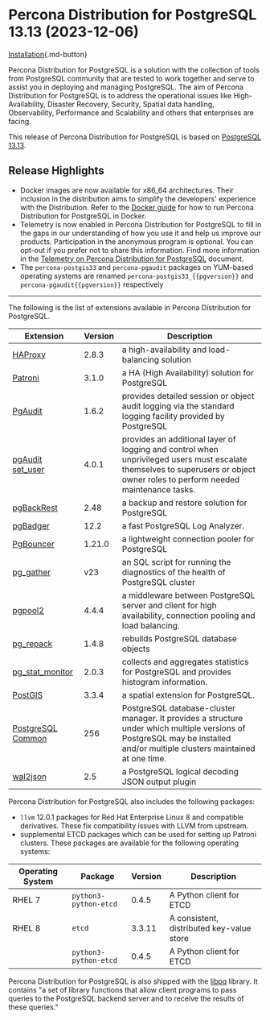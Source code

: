 # Percona Distribution for PostgreSQL 13.13 (2023-12-06)

[Installation](installing.md){.md-button}

Percona Distribution for PostgreSQL is a solution with the collection of tools from PostgreSQL community that are tested to work together and serve to assist you in deploying and managing PostgreSQL. The aim of Percona Distribution for PostgreSQL is to address the operational issues like High-Availability, Disaster Recovery, Security, Spatial data handling, Observability, Performance and Scalability and others that enterprises are facing.

This release of Percona Distribution for PostgreSQL is based on [PostgreSQL 13.13](https://www.postgresql.org/docs/13/release-13-13.html).

## Release Highlights

* Docker images are now available for x86_64 architectures. Their inclusion in the distribution aims to simplify the developers' experience with the Distribution. Refer to the [Docker guide](docker.md) for how to run Percona Distribution for PostgreSQL in Docker.
* Telemetry is now enabled in Percona Distribution for PostgreSQL to fill in the gaps in our understanding of how you use it and help us improve our products. Participation in the anonymous program is optional. You can opt-out if you prefer not to share this information. Find more information in the [Telemetry on Percona Distribution for PostgreSQL](telemetry.md) document.
* The `percona-postgis33` and `percona-pgaudit` packages on YUM-based operating systems are renamed `percona-postgis33_{{pgversion}}` and `percona-pgaudit{{pgversion}}` respectively

----------------------------------------------------------------------------

The following is the list of extensions available in Percona Distribution for PostgreSQL.

| Extension           | Version        | Description                  |
| ------------------- | -------------- | ---------------------------- |
|[HAProxy](http://www.haproxy.org/) | 2.8.3 | a high-availability and load-balancing solution |
| [Patroni](https://patroni.readthedocs.io/en/latest/) | 3.1.0 | a HA (High Availability) solution for PostgreSQL |
| [PgAudit](https://www.pgaudit.org/)             | 1.6.2   | provides detailed session or object audit logging via the standard logging facility provided by PostgreSQL                |
| [pgAudit set_user](https://github.com/pgaudit/set_user)| 4.0.1 | provides an additional layer of logging and control when unprivileged users must escalate themselves to superusers or object owner roles to perform needed maintenance tasks.|
| [pgBackRest](https://pgbackrest.org/)           | 2.48    | a backup and restore solution for PostgreSQL       |
|[pgBadger](https://github.com/darold/pgbadger)   | 12.2     | a fast PostgreSQL Log Analyzer.|
|[PgBouncer](https://www.pgbouncer.org/)          |1.21.0    | a lightweight connection pooler for PostgreSQL|
| [pg_gather](https://github.com/jobinau/pg_gather)| v23     | an SQL script for running the diagnostics of the health of PostgreSQL cluster |
| [pgpool2](https://git.postgresql.org/gitweb/?p=pgpool2.git;a=summary) | 4.4.4 | a middleware between PostgreSQL server and client for high availability, connection pooling and load balancing.|
| [pg_repack](https://github.com/reorg/pg_repack) | 1.4.8   | rebuilds PostgreSQL database objects           |
| [pg_stat_monitor](https://github.com/percona/pg_stat_monitor)|2.0.3 | collects and aggregates statistics for PostgreSQL and provides histogram information.|
| [PostGIS](https://github.com/postgis/postgis) | 3.3.4 | a spatial extension for PostgreSQL.|
| [PostgreSQL Common](https://salsa.debian.org/postgresql/postgresql-common)| 256 | PostgreSQL database-cluster manager. It provides a structure under which multiple versions of PostgreSQL may be installed and/or multiple clusters maintained at one time.|
|[wal2json](https://github.com/eulerto/wal2json)  |2.5       | a PostgreSQL logical decoding JSON output plugin|

Percona Distribution for PostgreSQL also includes the following packages:

- `llvm` 12.0.1 packages for Red Hat Enterprise Linux 8  and compatible derivatives. These fix compatibility issues with LLVM from upstream. 
- supplemental ETCD packages which can be used for setting up Patroni clusters. These packages are available for the following operating systems:

|  Operating System   |Package               | Version | Description        |
| ------------------- | ---------------------| --------| -------------------|
| RHEL 7              |`python3-python-etcd` | 0.4.5   | A Python client for ETCD
| RHEL 8              | `etcd`               | 3.3.11  | A consistent, distributed key-value store|
|                     | `python3-python-etcd`| 0.4.5   | A Python client for ETCD     |


                                                      
Percona Distribution for PostgreSQL is also shipped with the [libpq](https://www.postgresql.org/docs/13/libpq.html) library. It contains "a set of
library functions that allow client programs to pass queries to the PostgreSQL
backend server and to receive the results of these queries." 
